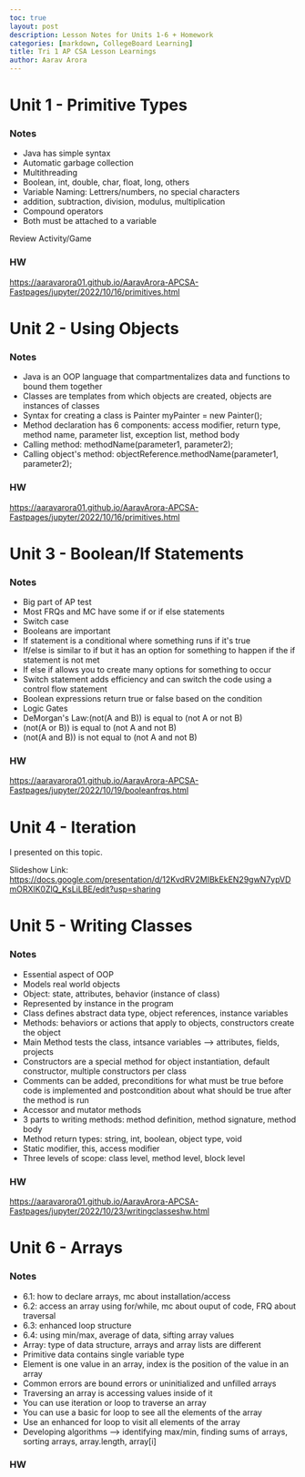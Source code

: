 ```yaml
---
toc: true
layout: post
description: Lesson Notes for Units 1-6 + Homework
categories: [markdown, CollegeBoard Learning]
title: Tri 1 AP CSA Lesson Learnings
author: Aarav Arora
---
```


# Unit 1 - Primitive Types #

### Notes ###

-  Java has simple syntax
- Automatic garbage collection
- Multithreading
- Boolean, int, double, char, float, long, others
- Variable Naming: Lettrers/numbers, no special characters
- addition, subtraction, division, modulus, multiplication
- Compound operators
- Both must be attached to a variable

Review Activity/Game


### HW ###

https://aaravarora01.github.io/AaravArora-APCSA-Fastpages/jupyter/2022/10/16/primitives.html



# Unit 2 - Using Objects #

### Notes ###

- Java is an OOP language that compartmentalizes data and functions to bound them together
- Classes are templates from which objects are created, objects are instances of classes
- Syntax for creating a class is Painter myPainter = new Painter();
- Method declaration has 6 components: access modifier, return type, method name, parameter list, exception list, method body
- Calling method: methodName(parameter1, parameter2);
- Calling object's method: objectReference.methodName(parameter1, parameter2);

### HW ###

https://aaravarora01.github.io/AaravArora-APCSA-Fastpages/jupyter/2022/10/16/primitives.html


# Unit 3 - Boolean/If Statements #

### Notes ###

-  Big part of AP test
- Most FRQs and MC have some if or if else statements
- Switch case
- Booleans are important
- If statement is a conditional where something runs if it's true
- If/else is similar to if but it has an option for something to happen if the if statement is not met
- If else if allows you to create many options for something to occur
- Switch statement adds efficiency and can switch the code using a control flow statement
- Boolean expressions return true or false based on the condition
- Logic Gates
- DeMorgan's Law:(not(A and B)) is equal to (not A or not B)
- (not(A or B)) is equal to (not A and not B)
- (not(A and B)) is not equal to (not A and not B)


### HW ###

https://aaravarora01.github.io/AaravArora-APCSA-Fastpages/jupyter/2022/10/19/booleanfrqs.html


# Unit 4 - Iteration #

I presented on this topic. 

Slideshow Link: https://docs.google.com/presentation/d/12KvdRV2MIBkEkEN29gwN7ypVDmORXlK0ZlQ_KsLiLBE/edit?usp=sharing


# Unit 5 - Writing Classes #

### Notes ###

-  Essential aspect of OOP
- Models real world objects
- Object: state, attributes, behavior (instance of class)
- Represented by instance in the program 
- Class defines abstract data type, object references, instance variables
- Methods: behaviors or actions that apply to objects, constructors create the object
- Main Method tests the class, intsance variables --> attributes, fields, projects
- Constructors are a special method for object instantiation, default constructor, multiple constructors per class
- Comments can be added, preconditions for what must be true before code is implemented and postcondition about what should be true after the method is run
- Accessor and mutator methods
- 3 parts to writing methods: method definition, method signature, method body
- Method return types: string, int, boolean, object type, void
- Static modifier, this, access modifier
- Three levels of scope: class level, method level, block level


### HW ###

https://aaravarora01.github.io/AaravArora-APCSA-Fastpages/jupyter/2022/10/23/writingclasseshw.html


# Unit 6 - Arrays #

### Notes ###

- 6.1: how to declare arrays, mc about installation/access
- 6.2: access an array using for/while, mc about ouput of code, FRQ about traversal
- 6.3: enhanced loop structure
- 6.4: using min/max, average of data, sifting array values
- Array: type of data structure, arrays and array lists are different
- Primitive data contains single variable type
- Element is one value in an array, index is the position of the value in an array
- Common errors are bound errors or uninitialized and unfilled arrays
- Traversing an array is accessing values inside of it
- You can use iteration or loop to traverse an array
- You can use a basic for loop to see all the elements of the array
- Use an enhanced for loop to visit all elements of the array
- Developing algorithms --> identifying max/min, finding sums of arrays, sorting arrays, array.length, array[i]


### HW ###


